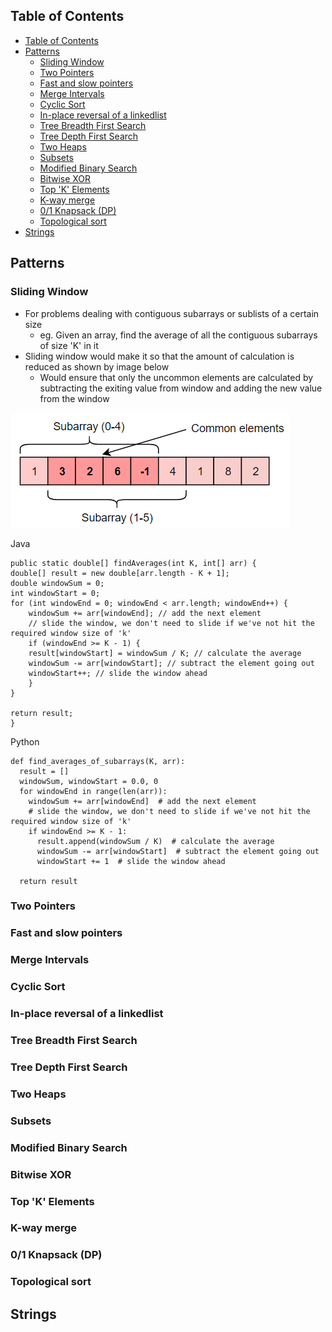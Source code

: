 ## Table of Contents
- [Table of Contents](#table-of-contents)
- [Patterns](#patterns)
  - [Sliding Window](#sliding-window)
  - [Two Pointers](#two-pointers)
  - [Fast and slow pointers](#fast-and-slow-pointers)
  - [Merge Intervals](#merge-intervals)
  - [Cyclic Sort](#cyclic-sort)
  - [In-place reversal of a linkedlist](#in-place-reversal-of-a-linkedlist)
  - [Tree Breadth First Search](#tree-breadth-first-search)
  - [Tree Depth First Search](#tree-depth-first-search)
  - [Two Heaps](#two-heaps)
  - [Subsets](#subsets)
  - [Modified Binary Search](#modified-binary-search)
  - [Bitwise XOR](#bitwise-xor)
  - [Top 'K' Elements](#top-k-elements)
  - [K-way merge](#k-way-merge)
  - [0/1 Knapsack (DP)](#01-knapsack-dp)
  - [Topological sort](#topological-sort)
- [Strings](#strings)


## Patterns

### Sliding Window
- For problems dealing with contiguous subarrays or sublists of a certain size
  - eg. Given an array, find the average of all the contiguous subarrays of size 'K' in it
- Sliding window would make it so that the amount of calculation is reduced as shown by image below
  - Would ensure that only the uncommon elements are calculated by subtracting the exiting value from window and adding the new value from the window

![Alt text](../images/sliding-window.PNG?raw=true "Sliding Window")

Java
```
public static double[] findAverages(int K, int[] arr) {
double[] result = new double[arr.length - K + 1];
double windowSum = 0;
int windowStart = 0;
for (int windowEnd = 0; windowEnd < arr.length; windowEnd++) {
    windowSum += arr[windowEnd]; // add the next element
    // slide the window, we don't need to slide if we've not hit the required window size of 'k'
    if (windowEnd >= K - 1) {
    result[windowStart] = windowSum / K; // calculate the average
    windowSum -= arr[windowStart]; // subtract the element going out
    windowStart++; // slide the window ahead
    }
}

return result;
}
```

Python
```
def find_averages_of_subarrays(K, arr):
  result = []
  windowSum, windowStart = 0.0, 0
  for windowEnd in range(len(arr)):
    windowSum += arr[windowEnd]  # add the next element
    # slide the window, we don't need to slide if we've not hit the required window size of 'k'
    if windowEnd >= K - 1:
      result.append(windowSum / K)  # calculate the average
      windowSum -= arr[windowStart]  # subtract the element going out
      windowStart += 1  # slide the window ahead

  return result
```

### Two Pointers


### Fast and slow pointers


### Merge Intervals


### Cyclic Sort


### In-place reversal of a linkedlist


### Tree Breadth First Search


### Tree Depth First Search

### Two Heaps


### Subsets


### Modified Binary Search


### Bitwise XOR


### Top 'K' Elements


### K-way merge


### 0/1 Knapsack (DP)


### Topological sort


## Strings